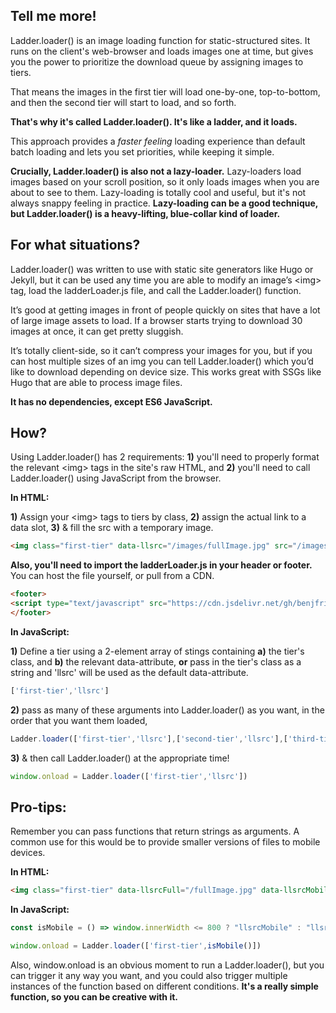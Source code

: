---
---
## Tell me more!

Ladder.loader() is an image loading function for static-structured sites. It runs on the client's web-browser and loads images one at time, but gives you the power to prioritize the download queue by assigning images to tiers. 

That means the images in the first tier will load one-by-one, top-to-bottom, and then the second tier will start to load, and so forth. 

**That's why it's called Ladder.loader(). It's like a ladder, and it loads.**

This approach provides a *faster feeling* loading experience than default batch loading and lets you set priorities, while keeping it simple. 

**Crucially, Ladder.loader() is also not a lazy-loader.** Lazy-loaders load images based on your scroll position, so it only loads images when you are about to see to them. Lazy-loading is totally cool and useful, but it's not always snappy feeling in practice. **Lazy-loading can be a good technique, but Ladder.loader() is a heavy-lifting, blue-collar kind of loader.**

## For what situations?

Ladder.loader() was written to use with static site generators like Hugo or Jekyll, but it can be used any time you are able to modify an image’s \<img\> tag, load the ladderLoader.js file, and call the Ladder.loader() function.

It’s good at getting images in front of people quickly on sites that have a lot of large image assets to load. If a browser starts trying to download 30 images at once, it can get pretty sluggish. 

It’s totally client-side, so it can’t compress your images for you, but if you can host multiple sizes of an img you can tell Ladder.loader() which you’d like to download depending on device size. This works great with SSGs like Hugo that are able to process image files.

**It has no dependencies, except ES6 JavaScript.**


## How?

Using Ladder.loader() has 2 requirements: **1)** you'll need to properly format the relevant \<img\> tags in the site's raw HTML, and **2)** you'll need to call Ladder.loader() using JavaScript from the browser.

**In HTML:**

**1)** Assign your \<img\> tags to tiers by class,
**2)** assign the actual link to a data slot,
**3)** & fill the src with a temporary image. 

	
```HTML
<img class="first-tier" data-llsrc="/images/fullImage.jpg" src="/images/tempLoading.svg">
```

**Also, you'll need to import the ladderLoader.js in your header or footer.** You can host the file yourself, or pull from a CDN.

```HTML
<footer>
<script type="text/javascript" src="https://cdn.jsdelivr.net/gh/benjfriedrich/ladderLoader.js@1.0/ladderLoader.min.js"></script>
</footer>
```

**In JavaScript:**

**1)** Define a tier using a 2-element array of stings containing **a)** the tier's class, and **b)** the relevant data-attribute, **or** pass in the tier's class as a string and 'llsrc' will be used as the default data-attribute.

```javascript 
['first-tier','llsrc'] 
```

**2)** pass as many of these arguments into Ladder.loader() as you want, in the order that you want them loaded,

```javascript 
Ladder.loader(['first-tier','llsrc'],['second-tier','llsrc'],['third-tier','llsrc'])
```

**3)** & then call Ladder.loader() at the appropriate time!

```javascript 
window.onload = Ladder.loader(['first-tier','llsrc'])
```

## Pro-tips:

Remember you can pass functions that return strings as arguments. A common use for this would be to provide smaller versions of files to mobile devices.

**In HTML:**

```HTML 
<img class="first-tier" data-llsrcFull="/fullImage.jpg" data-llsrcMobile="/smallImage.jpg" src="/images/tempLoading.svg"> 
```

**In JavaScript:**

```javascript 
const isMobile = () => window.innerWidth <= 800 ? "llsrcMobile" : "llsrcFull";

window.onload = Ladder.loader(['first-tier',isMobile()])
```

Also, window.onload is an obvious moment to run a Ladder.loader(), but you can trigger it any way you want, and you could also trigger multiple instances of the function based on different conditions. **It's a really simple function, so you can be creative with it.**
